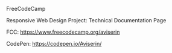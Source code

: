 FreeCodeCamp

Responsive Web Design Project: Technical Documentation Page

FCC: https://www.freecodecamp.org/aviserin

CodePen: https://codepen.io/Aviserin/
